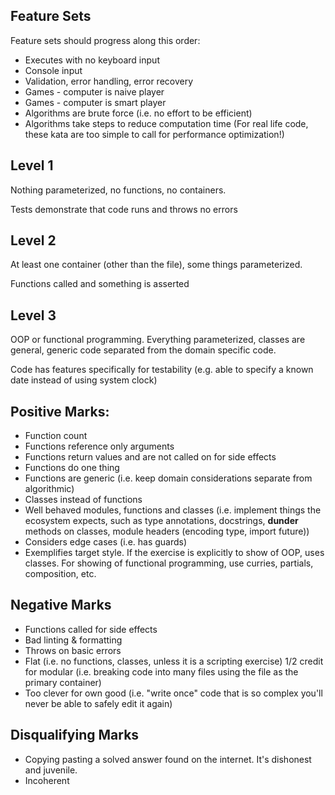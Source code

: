 Feature Sets
-------------
Feature sets should progress along this order:
- Executes with no keyboard input
- Console input
- Validation, error handling, error recovery
- Games - computer is naive player
- Games - computer is smart player
- Algorithms are brute force (i.e. no effort to be efficient)
- Algorithms take steps to reduce computation time (For real life code, these kata are too simple to call for performance optimization!)


Level 1
-------
Nothing parameterized, no functions, no containers.

Tests demonstrate that code runs and throws no errors

Level 2
-------
At least one container (other than the file), some things parameterized.

Functions called and something is asserted

Level 3
-------
OOP or functional programming. Everything parameterized, classes are general, generic code separated from the domain specific code.

Code has features specifically for testability (e.g. able to specify a known date instead of using system clock)


Positive Marks:
----
- Function count
- Functions reference only arguments
- Functions return values and are not called on for side effects
- Functions do one thing
- Functions are generic (i.e. keep domain considerations separate from algorithmic)
- Classes instead of functions
- Well behaved modules, functions and classes (i.e. implement things the ecosystem expects, such as type annotations, docstrings, __dunder__ methods on classes, module headers (encoding type, import future))
- Considers edge cases (i.e. has guards)
- Exemplifies target style. If the exercise is explicitly to show of OOP, uses classes. For showing of functional programming, use curries, partials, composition, etc. 

Negative Marks
---
- Functions called for side effects
- Bad linting & formatting
- Throws on basic errors
- Flat (i.e. no functions, classes, unless it is a scripting exercise) 1/2 credit for modular (i.e. breaking code into many files using the file as the primary container)
- Too clever for own good (i.e. "write once" code that is so complex you'll never be able to safely edit it again)

Disqualifying Marks
---
- Copying pasting a solved answer found on the internet. It's dishonest and juvenile.
- Incoherent
